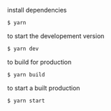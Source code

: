 install dependencies
```bash
$ yarn
```

to start the developement version
```bash
$ yarn dev
```

to build for production 
```bash
$ yarn build
```

to start a built production
```bash
$ yarn start
```
